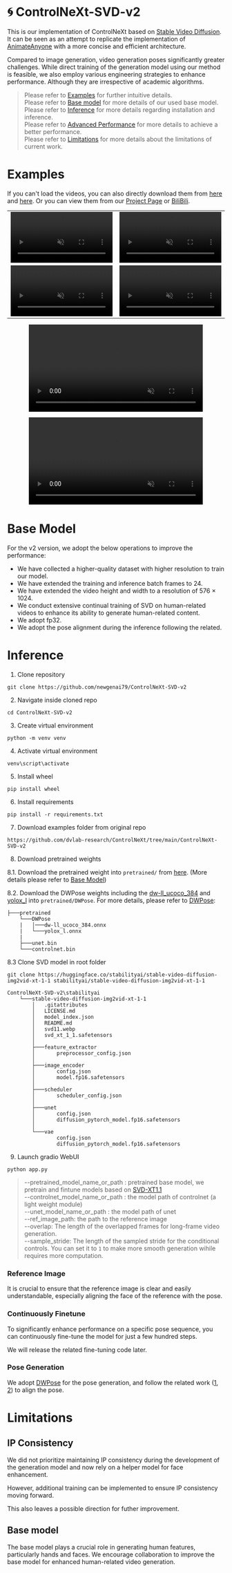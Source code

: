 # 🌀 ControlNeXt-SVD-v2

This is our implementation of ControlNeXt based on [Stable Video Diffusion](https://huggingface.co/stabilityai/stable-video-diffusion-img2vid-xt-1-1). It can be seen as an attempt to replicate the implementation of [AnimateAnyone](https://github.com/HumanAIGC/AnimateAnyone) with a more concise and efficient architecture.

Compared to image generation, video generation poses significantly greater challenges. While direct training of the generation model using our method is feasible, we also employ various engineering strategies to enhance performance. Although they are irrespective of academic algorithms.


> Please refer to [Examples](#examples) for further intuitive details.\
> Please refer to [Base model](#base-model) for more details of our used base model. \
> Please refer to [Inference](#inference) for more details regarding installation and inference.\
> Please refer to [Advanced Performance](#advanced-performance) for more details to achieve a better performance.\
> Please refer to [Limitations](#limitations) for more details about the limitations of current work.

# Examples
If you can't load the videos, you can also directly download them from [here](examples/demos) and [here](examples/video).
Or you can view them from our [Project Page](https://pbihao.github.io/projects/controlnext/index.html) or [BiliBili](https://www.bilibili.com/video/BV1wJYbebEE7/?buvid=YC4E03C93B119ADD4080B0958DE73F9DDCAC&from_spmid=dt.dt.video.0&is_story_h5=false&mid=y82Gz7uArS6jTQ6zuqJj3w%3D%3D&p=1&plat_id=114&share_from=ugc&share_medium=iphone&share_plat=ios&share_session_id=4E5549FC-0710-4030-BD2C-CDED80B46D08&share_source=WEIXIN&share_source=weixin&share_tag=s_i&timestamp=1723123770&unique_k=XLZLhCq&up_id=176095810&vd_source=3791450598e16da25ecc2477fc7983db).

<table style="margin: 0 auto; border-collapse: collapse;">
    <tr>
        <td width="40%" style="border: none;">
            <video width="100%" height="auto" style="display: block; margin: 0px auto;" controls autoplay loop src="https://github.com/user-attachments/assets/9d45a00a-d3cd-48e1-aa78-1d3158bfd4f4" muted="false"></video>
        </td>
        <td width="40%" style="border: none;">
            <video width="100%" height="auto" style="display: block; margin: 0px auto;" controls autoplay loop src="https://github.com/user-attachments/assets/1004960a-82de-4f0d-a329-ba676b8cbd0d" muted="false"></video>
        </td>
    </tr>
    <tr>
        <td width="40%" style="border: none;">
            <video width="100%" height="auto" style="display: block; margin: 0px auto;" controls autoplay loop src="https://github.com/user-attachments/assets/7db1acd1-0c61-4855-91bb-e4e8f8989393" muted="false"></video>
        </td>
        <td width="40%" style="border: none;">
            <video width="100%" height="auto" style="display: block; margin: 0px auto;" controls autoplay loop src="https://github.com/user-attachments/assets/0f32df53-1827-404d-806a-23e65d357504" muted="false"></video>
        </td>
    </tr>

</table>

<video width="80%" height="auto" style="display: block; margin: 0px auto;" controls autoplay loop src="https://github.com/user-attachments/assets/c69b4f34-0851-4637-a9ef-fb91beed5666" muted="false"></video>

<video width="80%" height="auto" style="display: block; margin: 0px auto;" controls autoplay loop src="https://github.com/user-attachments/assets/32a4d24b-bc39-4ea9-9fd4-ed78b4eec116" muted="false"></video>


# Base Model

For the v2 version, we adopt the below operations to improve the performance:
* We have collected a higher-quality dataset with higher resolution to train our model.
* We have extended the training and inference batch frames to 24.
* We have extended the video height and width to a resolution of 576 × 1024.
* We conduct extensive continual training of SVD on human-related videos to enhance its ability to generate human-related content.
* We adopt fp32.
* We adopt the pose alignment during the inference following the related.

# Inference

1. Clone repository
```
git clone https://github.com/newgenai79/ControlNeXt-SVD-v2
```

2. Navigate inside cloned repo
```
cd ControlNeXt-SVD-v2
```

3. Create virtual environment
```
python -m venv venv
```

4. Activate virtual environment
```
venv\script\activate
```

5. Install wheel
```
pip install wheel
```

6. Install requirements
```
pip install -r requirements.txt
```

7. Download examples folder from original repo
```
https://github.com/dvlab-research/ControlNeXt/tree/main/ControlNeXt-SVD-v2
```

8. Download pretrained weights

8.1. Download the pretrained weight into `pretrained/` from [here](https://huggingface.co/Pbihao/ControlNeXt/tree/main/ControlNeXt-SVD/v2). (More details please refer to [Base Model](#base-model))

8.2. Download the DWPose weights including the [dw-ll_ucoco_384](https://drive.google.com/file/d/12L8E2oAgZy4VACGSK9RaZBZrfgx7VTA2/view?usp=sharing) and [yolox_l](https://drive.google.com/file/d/1w9pXC8tT0p9ndMN-CArp1__b2GbzewWI/view?usp=sharing) into `pretrained/DWPose`. For more details, please refer to [DWPose](https://github.com/IDEA-Research/DWPose):
```
├───pretrained
    └───DWPose
    |   │───dw-ll_ucoco_384.onnx
    |   └───yolox_l.onnx
    |
    ├───unet.bin
    └───controlnet.bin
```
8.3
Clone SVD model in root folder
```
git clone https://huggingface.co/stabilityai/stable-video-diffusion-img2vid-xt-1-1 stabilityai/stable-video-diffusion-img2vid-xt-1-1
```

```
ControlNeXt-SVD-v2\stabilityai
	└───stable-video-diffusion-img2vid-xt-1-1
		│   .gitattributes
		│   LICENSE.md
		│   model_index.json
		│   README.md
		│   svd11.webp
		│   svd_xt_1_1.safetensors
		│
		├───feature_extractor
		│       preprocessor_config.json
		│
		├───image_encoder
		│       config.json
		│       model.fp16.safetensors
		│
		├───scheduler
		│       scheduler_config.json
		│
		├───unet
		│       config.json
		│       diffusion_pytorch_model.fp16.safetensors
		│
		└───vae
				config.json
				diffusion_pytorch_model.fp16.safetensors
```
9. Launch gradio WebUI

```
python app.py
```

> --pretrained_model_name_or_path : pretrained base model, we pretrain and fintune models based on [SVD-XT1.1](https://huggingface.co/stabilityai/stable-video-diffusion-img2vid-xt-1-1)\
> --controlnet_model_name_or_path : the model path of controlnet (a light weight module) \
> --unet_model_name_or_path : the model path of unet \
> --ref_image_path: the path to the reference image \
> --overlap: The length of the overlapped frames for long-frame video generation. \
> --sample_stride: The length of the sampled stride for the conditional controls. You can set it to `1` to make more smooth generation wihile requires more computation.


### Reference Image

It is crucial to ensure that the reference image is clear and easily understandable, especially aligning the face of the reference with the pose.

### Continuously Finetune

To significantly enhance performance on a specific pose sequence, you can continuously fine-tune the model for just a few hundred steps. 

We will release the related fine-tuning code later.

### Pose Generation

We adopt [DWPose](https://github.com/IDEA-Research/DWPose) for the pose generation, and follow the related work ([1](https://humanaigc.github.io/animate-anyone/), [2](https://tencent.github.io/MimicMotion/)) to align the pose.

# Limitations

## IP Consistency

We did not prioritize maintaining IP consistency during the development of the generation model and now rely on a helper model for face enhancement. 

However, additional training can be implemented to ensure IP consistency moving forward.

This also leaves a possible direction for futher improvement.

## Base model

The base model plays a crucial role in generating human features, particularly hands and faces. We encourage collaboration to improve the base model for enhanced human-related video generation.
